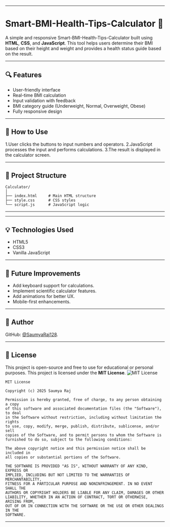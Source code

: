 
---

# Smart-BMI-Health-Tips-Calculator 🧮

A simple and responsive Smart-BMI-Health-Tips-Calculator built using **HTML**, **CSS**, and **JavaScript**. This tool helps users determine their BMI based on their height and weight and provides a health status guide based on the result.

---

## 🔍 Features

* User-friendly interface
* Real-time BMI calculation
* Input validation with feedback
* BMI category guide (Underweight, Normal, Overweight, Obese)
* Fully responsive design

---

## 🚀 How to Use

1.User clicks the buttons to input numbers and operators.
2.JavaScript processes the input and performs calculations.
3.The result is displayed in the calculator screen.

---

## 📂 Project Structure

```
Calculator/
│
├── index.html     # Main HTML structure
├── style.css      # CSS styles
└── script.js      # JavaScript logic

```

---



---

## 💡 Technologies Used

* HTML5
* CSS3
* Vanilla JavaScript

---

## 📌 Future Improvements

* Add keyboard support for calculations.
* Implement scientific calculator features.
* Add animations for better UX.
* Mobile-first enhancements.

---

## 👤 Author

GitHub: [@SaumyaRaj128](https://github.com/SaumyaRaj128).

---

## 📃 License

This project is open-source and free to use for educational or personal purposes.
This project is licensed under the **MIT License**.
![MIT License](https://img.shields.io/badge/license-MIT-blue.svg)

```
MIT License

Copyright (c) 2025 Saumya Raj

Permission is hereby granted, free of charge, to any person obtaining a copy
of this software and associated documentation files (the "Software"), to deal
in the Software without restriction, including without limitation the rights
to use, copy, modify, merge, publish, distribute, sublicense, and/or sell
copies of the Software, and to permit persons to whom the Software is
furnished to do so, subject to the following conditions:

The above copyright notice and this permission notice shall be included in
all copies or substantial portions of the Software.

THE SOFTWARE IS PROVIDED "AS IS", WITHOUT WARRANTY OF ANY KIND, EXPRESS OR
IMPLIED, INCLUDING BUT NOT LIMITED TO THE WARRANTIES OF MERCHANTABILITY,
FITNESS FOR A PARTICULAR PURPOSE AND NONINFRINGEMENT. IN NO EVENT SHALL THE
AUTHORS OR COPYRIGHT HOLDERS BE LIABLE FOR ANY CLAIM, DAMAGES OR OTHER
LIABILITY, WHETHER IN AN ACTION OF CONTRACT, TORT OR OTHERWISE, ARISING FROM,
OUT OF OR IN CONNECTION WITH THE SOFTWARE OR THE USE OR OTHER DEALINGS IN THE
SOFTWARE.
```

---

